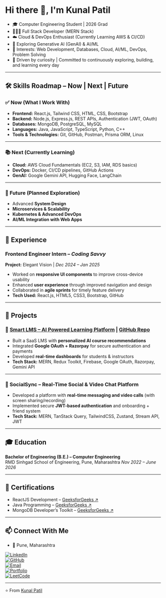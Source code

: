 # Hi there 👋, I'm Kunal Patil  

- 🎓 Computer Engineering Student | 2026 Grad  
- 🧑🏻‍💻 Full Stack Developer (MERN Stack) 
- ☁️ Cloud & DevOps Enthusiast (Currently Learning AWS & CI/CD) 
- 🤖 Exploring Generative AI (GenAI) & AI/ML
- 📌 Interests: Web Development, Databases, Cloud, AI/ML, DevOps, Problem Solving  
- 🚀 Driven by curiosity | Committed to continuously exploring, building, and learning every day  

---

## 🛠️ Skills Roadmap – Now | Next | Future  

### ✅ Now (What I Work With)
- **Frontend:** React.js, Tailwind CSS, HTML, CSS, Bootstrap  
- **Backend:** Node.js, Express.js, REST APIs, Authentication (JWT, OAuth)  
- **Databases:** MongoDB, PostgreSQL, MySQL  
- **Languages:** Java, JavaScript, TypeScript, Python, C++  
- **Tools & Technologies:** Git, GitHub, Postman, Prisma ORM, Linux  

---

### 📚 Next (Currently Learning)
- **Cloud:** AWS Cloud Fundamentals (EC2, S3, IAM, RDS basics)  
- **DevOps:** Docker, CI/CD pipelines, GitHub Actions  
- **GenAI:** Google Gemini API, Hugging Face, LangChain  

---

### 🚀 Future (Planned Exploration)
- Advanced **System Design**  
- **Microservices & Scalability**  
- **Kubernetes & Advanced DevOps**  
- **AI/ML Integration with Web Apps**  

---

## 💼 Experience  

### Frontend Engineer Intern – *Coding Savvy*  
**Project:** Elegant Vision | *Dec 2024 – Jan 2025*  

- Worked on **responsive UI components** to improve cross-device usability  
- Enhanced **user experience** through improved navigation and design  
- Collaborated in **agile sprints** for timely feature delivery  
- **Tech Used:** React.js, HTML5, CSS3, Bootstrap, GitHub  

---

## 🚀 Projects  

### 🔹 [Smart LMS – AI Powered Learning Platform](https://smart-lms-d0zm.onrender.com/) | [GitHub Repo](https://github.com/kunal-patil-dev/SmartLMS)  

- Built a SaaS LMS with **personalized AI course recommendations**  
- Integrated **Google OAuth + Razorpay** for secure authentication and payments  
- Developed **real-time dashboards** for students & instructors  
- **Tech Stack:** MERN, Redux Toolkit, Firebase, Google OAuth, Razorpay, Gemini API  

---

### 🔹 SocialSync – Real-Time Social & Video Chat Platform  

- Developed a platform with **real-time messaging and video calls** (with screen sharing/recording)  
- Implemented secure **JWT-based authentication** and onboarding + friend system  
- **Tech Stack:** MERN, TanStack Query, TailwindCSS, Zustand, Stream API, JWT  
---

## 🎓 Education  

**Bachelor of Engineering (B.E.) – Computer Engineering**  
RMD Sinhgad School of Engineering, Pune, Maharashtra
*Nov 2022 – June 2026*  

---

## 📜 Certifications  

- ReactJS Development – [GeeksforGeeks ↗️](https://media.geeksforgeeks.org/courses/certificates/8113178e201c98d845adff9e981049ee.pdf)  
- Java Programming – [GeeksforGeeks ↗️](https://media.geeksforgeeks.org/courses/certificates/f185f68c07eae5a976f1cf5488c8c9a7.pdf)  
- MongoDB Developer’s Toolkit – [GeeksforGeeks ↗️](https://media.geeksforgeeks.org/courses/certificates/1cb32475733abea10df355053f7c283b.pdf)  

---

## 📫 Connect With Me  

- 📍 Pune, Maharashtra

[![LinkedIn](https://img.shields.io/badge/LinkedIn-0A66C2?style=for-the-badge&logo=linkedin&logoColor=white)](https://linkedin.com/in/kunal-patil-dev)  
[![GitHub](https://img.shields.io/badge/GitHub-181717?style=for-the-badge&logo=github&logoColor=white)](https://github.com/kunalpatil-dev)  
[![Email](https://img.shields.io/badge/Email-D14836?style=for-the-badge&logo=gmail&logoColor=white)](mailto:kunal.patil.dev@gmail.com)  
[![Portfolio](https://img.shields.io/badge/Portfolio-000000?style=for-the-badge&logo=vercel&logoColor=white)](https://kunalpatil-olive.vercel.app/)  
[![LeetCode](https://img.shields.io/badge/LeetCode-FFA116?style=for-the-badge&logo=leetcode&logoColor=white)](https://leetcode.com/u/kunalpatil_dev/)



---

⭐️ From [Kunal Patil](https://github.com/kunal-patil-dev)  
